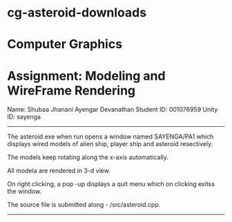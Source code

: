 cg-asteroid-downloads
=====================

Computer Graphics
===============================================
Assignment: Modeling and WireFrame Rendering
===============================================

Name: Shubaa Jhanani Ayengar Devanathan
Student ID: 001076959
Unity ID: sayenga

---------------------------------------------------------------------------------------


The asteroid.exe when run opens a window named SAYENGA/PA1 which displays wired models 
of alien ship, player ship and asteroid resectively.

The models keep rotating along the x-axis automatically.

All modela are rendered in 3-d view.

On right clicking, a pop -up displays a quit menu which on clicking exitss the window.

The source file is submitted along - /src/asteroid.cpp.

---------------------------------------------------------------------------------------
